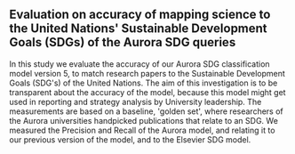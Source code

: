 
## Evaluation on accuracy of mapping science to the United Nations' Sustainable Development Goals (SDGs) of the Aurora SDG queries

In this study we evaluate the accuracy of our Aurora SDG classification model version 5, to match research papers to the Sustainable Development Goals (SDG's) of the United Nations. The aim of this investigation is to be transparent about the accuracy of the model, because this model might get used in reporting and strategy analysis by University leadership. The measurements are based on a baseline, 'golden set', where researchers of the Aurora universities handpicked publications that relate to an SDG. We measured the Precision and Recall of the Aurora model, and relating it to our previous version of the model, and to the Elsevier SDG model.
